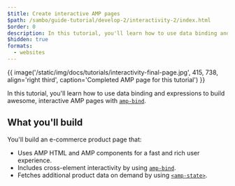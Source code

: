 ```yaml
---
$title: Create interactive AMP pages
$path: /sambo/guide-tutorial/develop-2/interactivity-2/index.html
$order: 0
description: In this tutorial, you'll learn how to use data binding and expressions to build awesome, interactive AMP pages with amp-bind ...
$hidden: true
formats:
  - websites
---
```


{{ image('/static/img/docs/tutorials/interactivity-final-page.jpg', 415, 738, align='right third', caption='Completed AMP page for this tutorial') }}

In this tutorial, you'll learn how to use data binding and expressions to build awesome, interactive AMP pages with [`amp-bind`](../../../../documentation/components/reference/amp-bind.md).

## What you'll build

You'll build an e-commerce product page that:

- Uses AMP HTML and AMP components for a fast and rich user experience.
- Includes cross-element interactivity by using [`amp-bind`](../../../../documentation/components/reference/amp-bind.md).
- Fetches additional product data on demand by using [`<amp-state>`](../../../../documentation/components/reference/amp-bind.md#state).
